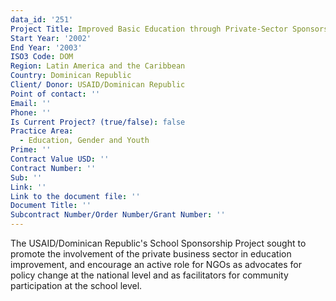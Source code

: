 ```yaml
---
data_id: '251'
Project Title: Improved Basic Education through Private-Sector Sponsorship of Public Schools
Start Year: '2002'
End Year: '2003'
ISO3 Code: DOM
Region: Latin America and the Caribbean
Country: Dominican Republic
Client/ Donor: USAID/Dominican Republic
Point of contact: ''
Email: ''
Phone: ''
Is Current Project? (true/false): false
Practice Area:
  - Education, Gender and Youth
Prime: ''
Contract Value USD: ''
Contract Number: ''
Sub: ''
Link: ''
Link to the document file: ''
Document Title: ''
Subcontract Number/Order Number/Grant Number: ''
---
```


The USAID/Dominican Republic's School Sponsorship Project sought to promote the involvement of the private business sector in education improvement, and encourage an active role for NGOs as advocates for policy change at the national level and as facilitators for community participation at the school level.